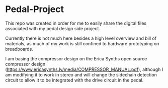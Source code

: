 # Pedal-Project

This repo was created in order for me to easily share the digital files associated with my pedal design side project.

Currently there is not much here besides a high level overview and bill of materials, as much of my work is still confined to hardware prototyping on breadboards.

I am basing the compressor design on the Erica Synths open source compressor design (https://www.ericasynths.lv/media/COMPRESSOR_MANUAL.pdf), although I am modifying it to work in stereo and will change the sidechain detection circuit to allow it to be integrated with the drive circuit in the pedal.
